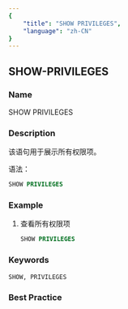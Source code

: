 ```yaml
---
{
    "title": "SHOW PRIVILEGES",
    "language": "zh-CN"
}
---
```


<!--
Licensed to the Apache Software Foundation (ASF) under one
or more contributor license agreements.  See the NOTICE file
distributed with this work for additional information
regarding copyright ownership.  The ASF licenses this file
to you under the Apache License, Version 2.0 (the
"License"); you may not use this file except in compliance
with the License.  You may obtain a copy of the License at

  http://www.apache.org/licenses/LICENSE-2.0

Unless required by applicable law or agreed to in writing,
software distributed under the License is distributed on an
"AS IS" BASIS, WITHOUT WARRANTIES OR CONDITIONS OF ANY
KIND, either express or implied.  See the License for the
specific language governing permissions and limitations
under the License.
-->

## SHOW-PRIVILEGES

### Name

SHOW PRIVILEGES

### Description

该语句用于展示所有权限项。

语法：

```SQL
SHOW PRIVILEGES
```

### Example

1. 查看所有权限项

   ```SQL
   SHOW PRIVILEGES
   ```

### Keywords

    SHOW, PRIVILEGES

### Best Practice

